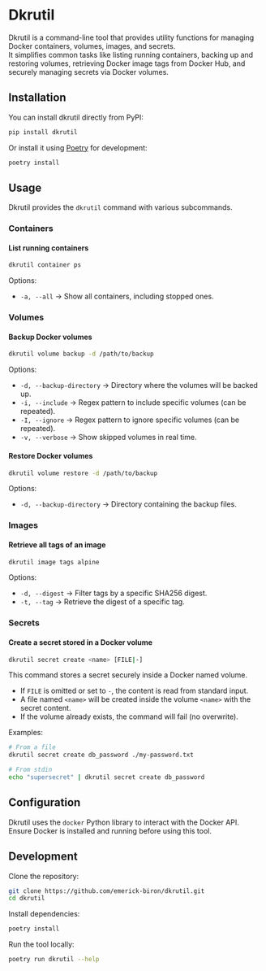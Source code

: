 # Dkrutil

Dkrutil is a command-line tool that provides utility functions for managing Docker containers, volumes, images, and
secrets.  
It simplifies common tasks like listing running containers, backing up and restoring volumes, retrieving Docker image
tags from Docker Hub, and securely managing secrets via Docker volumes.

## Installation

You can install dkrutil directly from PyPI:

```bash
pip install dkrutil
```

Or install it using [Poetry](https://python-poetry.org/) for development:

```bash
poetry install
```

## Usage

Dkrutil provides the `dkrutil` command with various subcommands.

### Containers

#### List running containers

```bash
dkrutil container ps
```

Options:

- `-a, --all` → Show all containers, including stopped ones.

### Volumes

#### Backup Docker volumes

```bash
dkrutil volume backup -d /path/to/backup
```

Options:

- `-d, --backup-directory` → Directory where the volumes will be backed up.
- `-i, --include` → Regex pattern to include specific volumes (can be repeated).
- `-I, --ignore` → Regex pattern to ignore specific volumes (can be repeated).
- `-v, --verbose` → Show skipped volumes in real time.

#### Restore Docker volumes

```bash
dkrutil volume restore -d /path/to/backup
```

Options:

- `-d, --backup-directory` → Directory containing the backup files.

### Images

#### Retrieve all tags of an image

```bash
dkrutil image tags alpine
```

Options:

- `-d, --digest` → Filter tags by a specific SHA256 digest.
- `-t, --tag` → Retrieve the digest of a specific tag.

### Secrets

#### Create a secret stored in a Docker volume

```bash
dkrutil secret create <name> [FILE|-]
```

This command stores a secret securely inside a Docker named volume.

- If `FILE` is omitted or set to `-`, the content is read from standard input.
- A file named `<name>` will be created inside the volume `<name>` with the secret content.
- If the volume already exists, the command will fail (no overwrite).

Examples:

```bash
# From a file
dkrutil secret create db_password ./my-password.txt

# From stdin
echo "supersecret" | dkrutil secret create db_password
```

## Configuration

Dkrutil uses the `docker` Python library to interact with the Docker API. Ensure Docker is installed and running
before using this tool.

## Development

Clone the repository:

```bash
git clone https://github.com/emerick-biron/dkrutil.git
cd dkrutil
```

Install dependencies:

```bash
poetry install
```

Run the tool locally:

```bash
poetry run dkrutil --help
```

